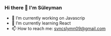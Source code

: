 ### Hi there 👋 I'm Süleyman

- 🔭 I’m currently working on  Javascrip
- 🌱 I’m currently learning  React
- 📫 How to reach me: svncslymn09@gmail.com
